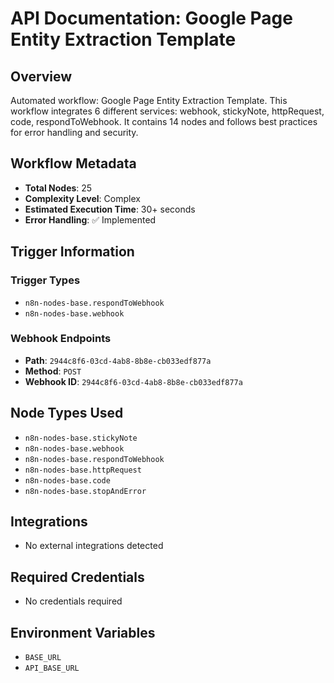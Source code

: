 # API Documentation: Google Page Entity Extraction Template

## Overview
Automated workflow: Google Page Entity Extraction Template. This workflow integrates 6 different services: webhook, stickyNote, httpRequest, code, respondToWebhook. It contains 14 nodes and follows best practices for error handling and security.

## Workflow Metadata
- **Total Nodes**: 25
- **Complexity Level**: Complex
- **Estimated Execution Time**: 30+ seconds
- **Error Handling**: ✅ Implemented

## Trigger Information
### Trigger Types
- `n8n-nodes-base.respondToWebhook`
- `n8n-nodes-base.webhook`

### Webhook Endpoints
- **Path**: `2944c8f6-03cd-4ab8-8b8e-cb033edf877a`
- **Method**: `POST`
- **Webhook ID**: `2944c8f6-03cd-4ab8-8b8e-cb033edf877a`


## Node Types Used
- `n8n-nodes-base.stickyNote`
- `n8n-nodes-base.webhook`
- `n8n-nodes-base.respondToWebhook`
- `n8n-nodes-base.httpRequest`
- `n8n-nodes-base.code`
- `n8n-nodes-base.stopAndError`

## Integrations
- No external integrations detected

## Required Credentials
- No credentials required

## Environment Variables
- `BASE_URL`
- `API_BASE_URL`
